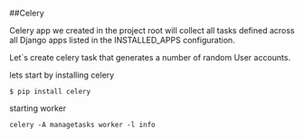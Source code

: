##Celery

Celery app we created in the project root will collect all tasks defined across all Django apps listed in the INSTALLED_APPS configuration.

Let`s create celery task that generates a number of random User accounts.

lets start by installing celery

`$ pip install celery`

starting worker

`celery -A managetasks worker -l info`